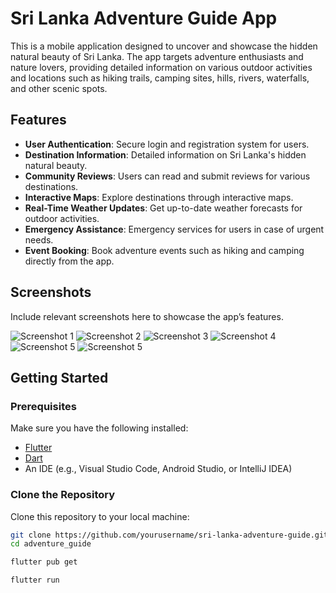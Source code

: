 # Sri Lanka Adventure Guide App

This is a mobile application designed to uncover and showcase the hidden natural beauty of Sri Lanka. The app targets adventure enthusiasts and nature lovers, providing detailed information on various outdoor activities and locations such as hiking trails, camping sites, hills, rivers, waterfalls, and other scenic spots.

## Features

- **User Authentication**: Secure login and registration system for users.
- **Destination Information**: Detailed information on Sri Lanka's hidden natural beauty.
- **Community Reviews**: Users can read and submit reviews for various destinations.
- **Interactive Maps**: Explore destinations through interactive maps.
- **Real-Time Weather Updates**: Get up-to-date weather forecasts for outdoor activities.
- **Emergency Assistance**: Emergency services for users in case of urgent needs.
- **Event Booking**: Book adventure events such as hiking and camping directly from the app.
  
## Screenshots

Include relevant screenshots here to showcase the app’s features.

![Screenshot 1](assets/screenshot1.png)
![Screenshot 2](assets/screenshot2.png)
![Screenshot 3](assets/screenshot3.png)
![Screenshot 4](assets/screenshot4.png)
![Screenshot 5](assets/screenshot5.png)
![Screenshot 5](assets/screenshot6.png)



## Getting Started

### Prerequisites

Make sure you have the following installed:

- [Flutter](https://flutter.dev/docs/get-started/install)
- [Dart](https://dart.dev/get-dart)
- An IDE (e.g., Visual Studio Code, Android Studio, or IntelliJ IDEA)

### Clone the Repository

Clone this repository to your local machine:

```bash
git clone https://github.com/yourusername/sri-lanka-adventure-guide.git
cd adventure_guide

flutter pub get

flutter run
